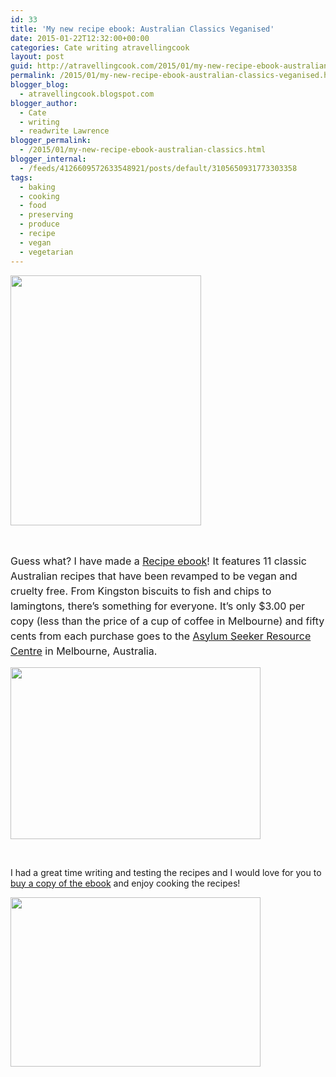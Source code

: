 ```yaml
---
id: 33
title: 'My new recipe ebook: Australian Classics Veganised'
date: 2015-01-22T12:32:00+00:00
categories: Cate writing atravellingcook
layout: post
guid: http://atravellingcook.com/2015/01/my-new-recipe-ebook-australian-classics-veganised.html
permalink: /2015/01/my-new-recipe-ebook-australian-classics-veganised.html
blogger_blog:
  - atravellingcook.blogspot.com
blogger_author:
  - Cate
  - writing
  - readwrite Lawrence
blogger_permalink:
  - /2015/01/my-new-recipe-ebook-australian-classics.html
blogger_internal:
  - /feeds/4126609572633548921/posts/default/3105650931773303358
tags:
  - baking
  - cooking
  - food
  - preserving
  - produce
  - recipe
  - vegan
  - vegetarian
---
```


  <a  href="http://3.bp.blogspot.com/-H3eZFV7KwmY/VMDeQYgrSEI/AAAAAAAAKeA/PlwygHH3M3c/s1600/vegan-australia-day-1.jpg"><img src="http://3.bp.blogspot.com/-H3eZFV7KwmY/VMDeQYgrSEI/AAAAAAAAKeA/PlwygHH3M3c/s1600/vegan-australia-day-1.jpg" alt="" width="305" height="400" border="0" /></a>



   



  <span style="background-color: white; font-size: 16px; line-height: 24px; text-align: left;">Guess what? I have made a <a href="https://sellfy.com/p/2sEt/">Recipe ebook</a>! It features 11 classic Australian recipes that have been revamped to be vegan and cruelty free. From Kingston biscuits to fish and chips to lamingtons, there&#8217;s something for everyone. It&#8217;s only $3.00 per copy (less than the price of a cup of coffee in Melbourne) and fifty cents from each purchase goes to the <a href="http://www.asrc.org.au/">Asylum Seeker Resource Centre</a> in Melbourne, Australia.





  <a  href="http://4.bp.blogspot.com/-vlVrB5N8g4A/VMDeQFi8ZNI/AAAAAAAAKd8/Go40gZKaLI8/s1600/2015-01-21%2B04.23.42.jpg"><img src="http://4.bp.blogspot.com/-vlVrB5N8g4A/VMDeQFi8ZNI/AAAAAAAAKd8/Go40gZKaLI8/s1600/2015-01-21%2B04.23.42.jpg" alt="" width="400" height="275" border="0" /></a>



   



  I had a great time writing and testing the recipes and I would love for you to <a href="https://sellfy.com/p/2sEt/">buy a copy of the ebook</a> and enjoy cooking the recipes! 



  <a  href="http://3.bp.blogspot.com/-uKUZnrCeOzE/VMDeTnV0u1I/AAAAAAAAKeM/MzDKIYPY-c8/s1600/_DSC0706.JPG"><img src="http://3.bp.blogspot.com/-uKUZnrCeOzE/VMDeTnV0u1I/AAAAAAAAKeM/MzDKIYPY-c8/s1600/_DSC0706.JPG" alt="" width="400" height="271" border="0" /></a>
